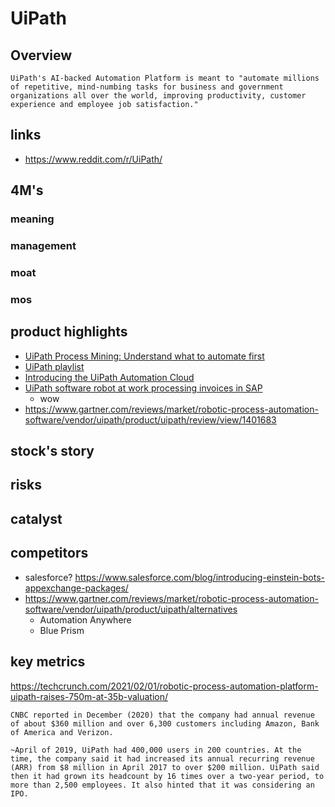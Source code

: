 # UiPath

## Overview
```
UiPath's AI-backed Automation Platform is meant to "automate millions of repetitive, mind-numbing tasks for business and government organizations all over the world, improving productivity, customer experience and employee job satisfaction."
```

## links
- https://www.reddit.com/r/UiPath/


## 4M's
### meaning

### management

### moat

### mos

## product highlights
- [UiPath Process Mining: Understand what to automate first](https://www.youtube.com/watch?v=xczXf_Ygkms)  
- [UiPath playlist](https://www.youtube.com/watch?v=YTDUWHxzNCg&list=RDCMUCaCVGueKcvxnMjV1waiu5cA&start_radio=1)
- [Introducing the UiPath Automation Cloud](https://www.youtube.com/watch?v=Ku7uDuBzDx0)
- [UiPath software robot at work processing invoices in SAP](https://www.youtube.com/watch?v=fjdLAqgwMKA)
  - wow
- https://www.gartner.com/reviews/market/robotic-process-automation-software/vendor/uipath/product/uipath/review/view/1401683


## stock's story


## risks

## catalyst

## competitors
- salesforce? https://www.salesforce.com/blog/introducing-einstein-bots-appexchange-packages/
- https://www.gartner.com/reviews/market/robotic-process-automation-software/vendor/uipath/product/uipath/alternatives
  - Automation Anywhere
  - Blue Prism

## key metrics
https://techcrunch.com/2021/02/01/robotic-process-automation-platform-uipath-raises-750m-at-35b-valuation/
```
CNBC reported in December (2020) that the company had annual revenue of about $360 million and over 6,300 customers including Amazon, Bank of America and Verizon.
```
```
~April of 2019, UiPath had 400,000 users in 200 countries. At the time, the company said it had increased its annual recurring revenue (ARR) from $8 million in April 2017 to over $200 million. UiPath said then it had grown its headcount by 16 times over a two-year period, to more than 2,500 employees. It also hinted that it was considering an IPO.
```
